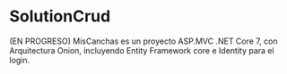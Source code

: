 # SolutionCrud

(EN PROGRESO) MisCanchas es un proyecto ASP.MVC .NET Core 7, con Arquitectura Onion, incluyendo Entity Framework core e Identity para el login.
